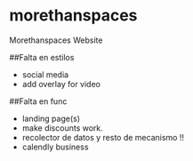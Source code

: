 # morethanspaces
Morethanspaces Website

##Falta en estilos
- social media
- add overlay for video


##Falta en func
- landing page(s)
- make discounts work. 
- recolector de datos y resto de mecanismo !!
- calendly business

